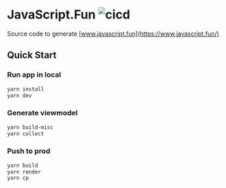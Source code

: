 # JavaScript.Fun ![cicd](https://github.com/im6/javascript-fun/workflows/build/badge.svg)

Source code to generate [www.javascript.fun](https://www.javascript.fun/)

## Quick Start

### Run app in local

```sh
yarn install
yarn dev
```

### Generate viewmodel

```sh
yarn build-misc
yarn collect
```

### Push to prod

```sh
yarn build
yarn render
yarn cp
```
